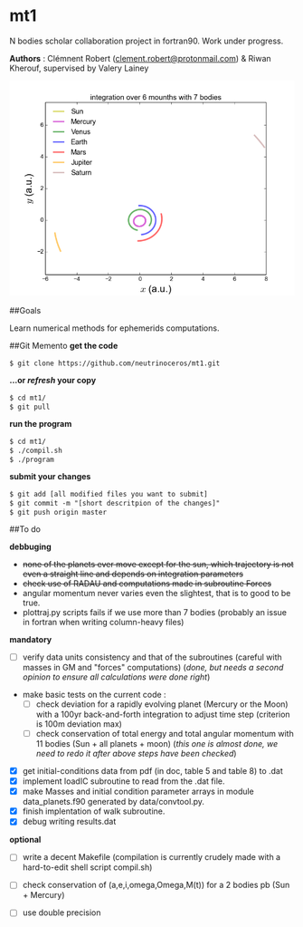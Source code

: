 # mt1
N bodies scholar collaboration project in fortran90. Work under progress.

**Authors** : Clémnent Robert (clement.robert@protonmail.com) & Riwan Kherouf, supervised by Valery Lainey

![illustration](img/6m7bodies_t.png?raw=true)


##Goals

Learn numerical methods for ephemerids computations.

##Git Memento
**get the code**
  
    $ git clone https://github.com/neutrinoceros/mt1.git

**...or *refresh* your copy**

    $ cd mt1/
    $ git pull

**run the program**

    $ cd mt1/
    $ ./compil.sh
    $ ./program

**submit your changes**
  
    $ git add [all modified files you want to submit]
    $ git commit -m "[short descritpion of the changes]"
    $ git push origin master

##To do

**debbuging**

* ~~none of the planets ever move except for the sun, which trajectory is not even a straight line and depends on integration parameters~~
* ~~check use of RADAU and computations made in subroutine Forces~~
* angular momentum never varies even the slightest, that is to good to be true.
* plottraj.py scripts fails if we use more than 7 bodies (probably an issue in fortran when writing column-heavy files)

**mandatory**

* [ ] verify data units consistency and that of the subroutines (careful with masses in GM and "forces" computations) (*done, but needs a second opinion to ensure all calculations were done right*)
* make basic tests on the current code :
  - [ ] check deviation for a rapidly evolving planet (Mercury or the Moon) with a 100yr back-and-forth integration to adjust time step (criterion is 100m deviation max)
  - [ ] check conservation of total energy and total angular momentum with 11 bodies (Sun + all planets + moon) (*this one is almost done, we need to redo it after above steps have been checked*)
* [x] get initial-conditions data from pdf (in doc, table 5 and table 8) to .dat
* [x] implement loadIC subroutine to read from the .dat file.
* [x] make Masses and initial condition parameter arrays in module data_planets.f90 generated by data/convtool.py.
* [x] finish implentation of walk subroutine.
* [x] debug writing results.dat

**optional**

* [ ] write a decent Makefile (compilation is currently crudely made with a hard-to-edit shell script compil.sh)
* [ ] check conservation of (a,e,i,omega,Omega,M(t)) for a 2 bodies pb (Sun + Mercury)
* [ ] use double precision

